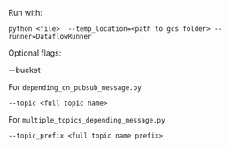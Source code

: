 Run with:
 
`python <file>  --temp_location=<path to gcs folder> --runner=DataflowRunner`

Optional flags:

--bucket <patch to gcs folder>

For `depending_on_pubsub_message.py`

`--topic <full topic name>`

For `multiple_topics_depending_message.py`

`--topic_prefix <full topic name prefix>`
